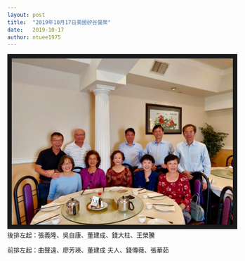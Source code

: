 ```yaml
---
layout: post
title:  "2019年10月17日美國矽谷餐聚"
date:   2019-10-17
author: ntuee1975
---
```


<img src="/img/20191017FullSizeRender.jpg"
alt="2019年10月17日美國矽谷餐聚" border="10" />
後排左起：張義隆、吳自康、董建成、錢大柱、王榮騰

前排左起：曲聲遠、廖芳瑛、董建成 夫人、錢傳薇、張華茹
